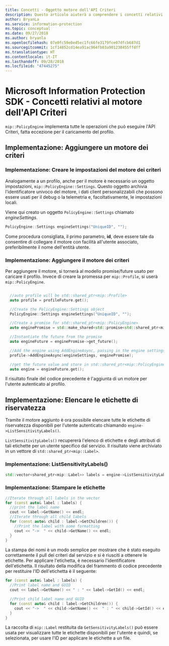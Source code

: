 ```yaml
---
title: Concetti - Oggetto motore dell'API Criteri
description: Questo articolo aiuterà a comprendere i concetti relativi all'oggetto motore dell'API Criteri, che viene creato durante l'inizializzazione dell'applicazione.
author: BryanLa
ms.service: information-protection
ms.topic: conceptual
ms.date: 09/27/2018
ms.author: bryanla
ms.openlocfilehash: 07e0fc59e0ed5ec1fc66fe3179fce07dfcb687d1
ms.sourcegitcommit: 1cf14852cd14ea91ac964fb03a901238455ffdff
ms.translationtype: HT
ms.contentlocale: it-IT
ms.lasthandoff: 09/28/2018
ms.locfileid: "47445275"
---
```

# <a name="microsoft-information-protection-sdk---policy-api-engine-concepts"></a>Microsoft Information Protection SDK - Concetti relativi al motore dell'API Criteri

`mip::PolicyEngine` implementa tutte le operazioni che può eseguire l'API Criteri, fatta eccezione per il caricamento del profilo. 

## <a name="implementation-add-a-policy-engine"></a>Implementazione: Aggiungere un motore dei criteri

### <a name="implementation-create-policy-engine-settings"></a>Implementazione: Creare le impostazioni del motore dei criteri

Analogamente a un profilo, anche per il motore è necessario un oggetto impostazioni, `mip::PolicyEngine::Settings`. Questo oggetto archivia l'identificatore univoco del motore, i dati client personalizzabili che possono essere usati per il debug o la telemetria e, facoltativamente, le impostazioni locali.

Viene qui creato un oggetto `PolicyEngine::Settings` chiamato *engineSettings*.

```cpp
PolicyEngine::Settings engineSettings("UniqueID", "");
```

Come procedura consigliata, il primo parametro, **id**, deve essere tale da consentire di collegare il motore con facilità all'utente associato, preferibilmente il nome dell'entità utente.

### <a name="implementation-add-the-policy-engine"></a>Implementazione: Aggiungere il motore dei criteri

Per aggiungere il motore, si tornerà al modello promise/future usato per caricare il profilo. Invece di creare la promessa per `mip::Profile`, si userà `mip::PolicyEngine`.

```cpp

  //auto profile will be std::shared_ptr<mip::Profile>
  auto profile = profileFuture.get();

  //Create the PolicyEngine::Settings object
  PolicyEngine::Settings engineSettings("UniqueID", "");

  //Create a promise for std::shared_ptr<mip::PolicyEngine>
  auto enginePromise = std::make_shared<std::promise<std::shared_ptr<mip::PolicyEngine>>>();

  //Instantiate the future from the promise
  auto engineFuture = enginePromise->get_future();

  //Add the engine using AddEngineAsync, passing in the engine settings and the promise
  profile->AddEngineAsync(engineSettings, enginePromise);

  //get the future value and store in std::shared_ptr<mip::PolicyEngine>
  auto engine = engineFuture.get();
```

Il risultato finale del codice precedente è l'aggiunta di un motore per l'utente autenticato al profilo.

## <a name="implementation-list-sensitivity-labels"></a>Implementazione: Elencare le etichette di riservatezza

Tramite il motore aggiunto è ora possibile elencare tutte le etichette di riservatezza disponibili per l'utente autenticato chiamando `engine->ListSensitivityLabels()`.

`ListSensitivityLabels()` recupererà l'elenco di etichette e degli attributi di tali etichette per un utente specifico dal servizio. Il risultato viene archiviato in un vettore di `std::shared_ptr<mip::Label>`.

### <a name="implementation-listsensitivitylabels"></a>Implementazione: ListSensitivityLabels()

```cpp
std::vector<shared_ptr<mip::Label>> labels = engine->ListSensitivityLabels();
```

### <a name="implementation-print-the-labels"></a>Implementazione: Stampare le etichette

```cpp
//Iterate through all labels in the vector
for (const auto& label : labels) {
  //print the label name
  cout << label->GetName() << endl;
  //Iterate through all child labels
  for (const auto& child : label->GetChildren()) {
    //Print the label with some formatting
    cout << "->  " << child->GetName() << endl;
  }
}
```

La stampa dei nomi è un modo semplice per mostrare che è stato eseguito correttamente il pull dei criteri dal servizio e si è riusciti a ottenere le etichette. Per applicare l'etichetta, è necessario l'identificatore dell'etichetta. Il risultato della modifica del frammento di codice precedente per restituire l'ID dell'etichetta è il seguente:

```cpp
for (const auto& label : labels) {
  //Print label name and GUID
  cout << label->GetName() << " : " << label->GetId() << endl;

  //Print child label name and GUID
  for (const auto& child : label->GetChildren()) {    
    cout << "->  " << child->GetName() <<  " : " << child->GetId() << endl;
  }
}
```

La raccolta di `mip::Label` restituita da `GetSensitivityLabels()` può essere usata per visualizzare tutte le etichette disponibili per l'utente e quindi, se selezionata, per usare l'ID per applicare le etichette a un file.

